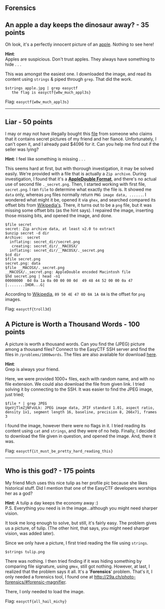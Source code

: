 Forensics
-------------

An apple a day keeps the dinosaur away? - 35 points 
-----------------
Oh look, it's a perfectly innocent picture of an [apple](https://www.easyctf.com/static/problems/apple/apple.jpg). Nothing to see here!

**Hint**:<br/>
Apples are suspicious. Don't trust apples. They always have something to hide . . .

This was amongst the easiest one. I downloaded the image, and read its content using `strings` & piped through `grep`. That did the work.
```
$strings apple.jpg | grep easyctf
   the flag is easyctf{w0w_much_appl3s}
```
Flag: `easyctf{w0w_much_appl3s}`

-------------

Liar - 50 points
-----------------
I may or may not have illegally bought this [file](https://www.easyctf.com/static/problems/png/secret) from someone who claims that it contains secret pictures of my friend and her fiancé. Unfortunately, I can't open it, and I already paid $4096 for it. Can you help me find out if the seller was lying?

**Hint**:
I feel like something is missing . . .

This seems hard at first, but with thorough investigation, it may be solved easily. We're provided with a file that is actually a `Zip archive`. During investigation, I found that it's a [**AppleDouble Format**](https://en.wikipedia.org/wiki/AppleSingle_and_AppleDouble_formats), and there's no actual use of second file `._secret.png`. Then, I started working with first file, `secret.png`. I ran `file` to determine what exactly the file is. It showed me `data` only, whereas `png` files normally return 
`PNG image data, ......`. I wondered what might it be, opened it via `ghex`, and searched compared its offset bits from [Wikipedia's](https://en.wikipedia.org/wiki/List_of_file_signatures). There, it turns out to be a `png` file, but it was missing some offset bits (as the hint says). I repaired the image, inserting those missing bits, and opened the image, and done.

```
$file secret
secret: Zip archive data, at least v2.0 to extract
$unzip secret -d dir
Archive:  secret
  inflating: secret_dir/secret.png   
   creating: secret_dir/__MACOSX/
  inflating: secret_dir/__MACOSX/._secret.png 
$cd dir
$file secret.png 
secret.png: data
$file __MACOSX/._secret.png 
__MACOSX/._secret.png: AppleDouble encoded Macintosh file
$hd secret.png | head -n1
00000000  0d 0a 1a 0a 00 00 00 0d  49 48 44 52 00 00 0a 47  |........IHDR...G|
```
According to [Wikipedia](https://en.wikipedia.org/wiki/List_of_file_signatures), `89 50 4E 47 0D 0A 1A 0A` is the offset for `png` images.

Flag: `easyctf{troll3d}`


A Picture is Worth a Thousand Words - 100 points
--------------

A picture is worth a thousand words. Can you find the (JPEG) picture among a thousand files? Connect to the EasyCTF SSH server and find the files in `/problems/1000words`. The files are also available for download [here](https://www.easyctf.com/static/problems/1000words/data.zip).

**Hint**:<br/>
Grep is always your friend.

Here, we were provided 1000+ files, each with random name, and with no file extension. We could also download the file from given link. I tried solving it by connecting to the SSH. It was easier to find the JPEG image, just tried;

```
$file * | grep JPEG
UgeVjTlmZjNFvULk: JPEG image data, JFIF standard 1.01, aspect ratio, density 1x1, segment length 16, baseline, precision 8, 266x71, frames 3
```

I found the image, however there were no flags in it. I tried reading its content using `cat` and `strings`, and they were of no help. Finally, I decided to download the file given in question, and opened the image. And, there it was.

Flag: `easyctf{it_must_be_pretty_hard_reading_this}`

-------------


Who is this god? - 175 points
---------------------------
My friend Mich uses this nice tulip as her profile pic because she likes historical stuff. Did I mention that one of the EasyCTF developers worships her as a god?

**Hint**: A tulip a day keeps the economy away :)<br/>
P.S. Everything you need is in the image...although you might need sharper vision.

It took me long enough to solve, but still, it's fairly easy. The problem gives us a picture, of tulip. (The other hint, that says, you might need sharper vision, was added later).

Since we only have a picture, I first tried reading the file using `strings`.

`$strings tulip.png`

There was nothing. I then tried finding if it was hiding something by comparing file signature, using `gHex`, still got nothing. However, at last, I realized that the problem says it all. It's a '**Forensics**' problem. That's it, I only needed a forensics tool, I found one at http://29a.ch/photo-forensics/#forensic-magnifier.

There, I only needed to load the image.

Flag: `easyctf{all_hail_michy}`

